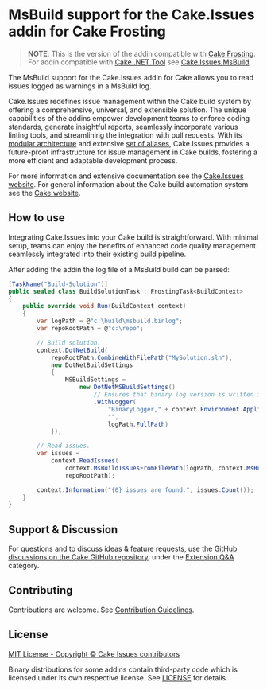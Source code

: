 # MsBuild support for the Cake.Issues addin for Cake Frosting

> **NOTE**:
> This is the version of the addin compatible with [Cake Frosting].
> For addin compatible with [Cake .NET Tool] see [Cake.Issues.MsBuild](https://www.nuget.org/packages/Cake.Issues.MsBuild).

The MsBuild support for the Cake.Issues addin for Cake allows you to read issues logged as warnings in a MsBuild log.

Cake.Issues redefines issue management within the Cake build system by offering a comprehensive, universal, and extensible solution.
The unique capabilities of the addins empower development teams to enforce coding standards, generate insightful reports,
seamlessly incorporate various linting tools, and streamlining the integration with pull requests.
With its [modular architecture] and extensive [set of aliases], Cake.Issues provides a future-proof infrastructure for issue management
in Cake builds, fostering a more efficient and adaptable development process.

For more information and extensive documentation see the [Cake.Issues website](https://cakeissues.net).
For general information about the Cake build automation system see the [Cake website](http://cakebuild.net).

## How to use

Integrating Cake.Issues into your Cake build is straightforward.
With minimal setup, teams can enjoy the benefits of enhanced code quality management seamlessly integrated into their existing build pipeline.

After adding the addin the log file of a MsBuild build can be parsed:

```csharp
[TaskName("Build-Solution")]
public sealed class BuildSolutionTask : FrostingTask<BuildContext>
{
    public override void Run(BuildContext context)
    {
        var logPath = @"c:\build\msbuild.binlog";
        var repoRootPath = @"c:\repo";

        // Build solution.
        context.DotNetBuild(
            repoRootPath.CombineWithFilePath("MySolution.sln"),
            new DotNetBuildSettings
            {
                MSBuildSettings =
                    new DotNetMSBuildSettings()
                        // Ensures that binary log version is written in a version compatible with Cake.Issues.MsBuild.
                        .WithLogger(
                            "BinaryLogger," + context.Environment.ApplicationRoot.CombineWithFilePath("StructuredLogger.dll"),
                            "",
                            logPath.FullPath)
            });

        // Read issues.
        var issues =
            context.ReadIssues(
                context.MsBuildIssuesFromFilePath(logPath, context.MsBuildBinaryLogFileFormat),
                repoRootPath);

        context.Information("{0} issues are found.", issues.Count());
    }
}
```

## Support & Discussion

For questions and to discuss ideas & feature requests, use the [GitHub discussions on the Cake GitHub repository](https://github.com/cake-build/cake/discussions), under the [Extension Q&A](https://github.com/orgs/cake-build/discussions/categories/extension-q-a) category.

## Contributing

Contributions are welcome. See [Contribution Guidelines](https://github.com/cake-contrib/Cake.Issues/blob/develop/CONTRIBUTING.md).

## License

[MIT License - Copyright © Cake Issues contributors](LICENSE)

Binary distributions for some addins contain third-party code which is licensed under its own respective license.
See [LICENSE](https://github.com/cake-contrib/Cake.Issues/blob/develop/LICENSE) for details.

[modular architecture]: https://cakeissues.net/latest/documentation/how-cake-issues-works/
[set of aliases]: https://cakeissues.net/latest/api/
[Cake Frosting]: https://cakebuild.net/docs/running-builds/runners/cake-frosting
[Cake .NET Tool]: https://cakebuild.net/docs/running-builds/runners/dotnet-tool
